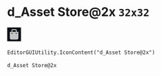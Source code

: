 # d_Asset Store@2x `32x32`
<img src="/img/d_Asset%20Store@2x.png" width=32 height=32>

``` CSharp
EditorGUIUtility.IconContent("d_Asset Store@2x")
```
```
d_Asset Store@2x
```
